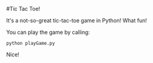 
#Tic Tac Toe!

It's a not-so-great tic-tac-toe game in Python! What fun!

You can play the game by calling:

    python playGame.py

Nice!
